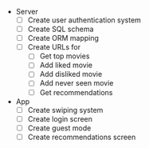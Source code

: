 - Server
    - [ ] Create user authentication system
    - [ ] Create SQL schema 
    - [ ] Create ORM mapping
    - [ ] Create URLs for 
        - [ ] Get top movies
        - [ ] Add liked movie
        - [ ] Add disliked movie
        - [ ] Add never seen movie
        - [ ] Get recommendations
- App
    - [ ] Create swiping system
    - [ ] Create login screen
    - [ ] Create guest mode
    - [ ] Create recommendations screen